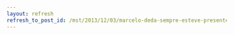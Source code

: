 ```yaml
---
layout: refresh
refresh_to_post_id: /mst/2013/12/03/marcelo-deda-sempre-esteve-presente-na-luta-pela-reforma-agrria
---
```

